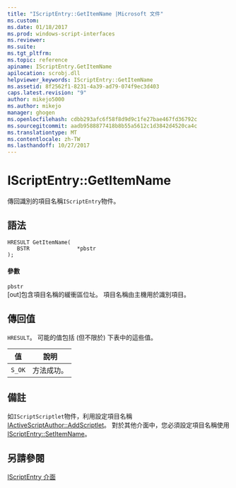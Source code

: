 ```yaml
---
title: "IScriptEntry::GetItemName |Microsoft 文件"
ms.custom: 
ms.date: 01/18/2017
ms.prod: windows-script-interfaces
ms.reviewer: 
ms.suite: 
ms.tgt_pltfrm: 
ms.topic: reference
apiname: IScriptEntry.GetItemName
apilocation: scrobj.dll
helpviewer_keywords: IScriptEntry::GetItemName
ms.assetid: 8f2562f1-8231-4a39-ad79-074f9ec3d403
caps.latest.revision: "9"
author: mikejo5000
ms.author: mikejo
manager: ghogen
ms.openlocfilehash: cdbb293afc6f58f8d9d9c1fe27bae467fd36792c
ms.sourcegitcommit: aadb9588877418b8b55a5612c1d3842d4520ca4c
ms.translationtype: MT
ms.contentlocale: zh-TW
ms.lasthandoff: 10/27/2017
---
```

# <a name="iscriptentrygetitemname"></a>IScriptEntry::GetItemName
傳回識別的項目名稱`IScriptEntry`物件。  
  
## <a name="syntax"></a>語法  
  
```  
HRESULT GetItemName(  
   BSTR               *pbstr  
);  
```  
  
#### <a name="parameters"></a>參數  
 `pbstr`  
 [out]包含項目名稱的緩衝區位址。 項目名稱由主機用於識別項目。  
  
## <a name="return-value"></a>傳回值  
 `HRESULT`。 可能的值包括 (但不限於) 下表中的這些值。  
  
|值|說明|  
|-----------|-----------------|  
|`S_OK`|方法成功。|  
  
## <a name="remarks"></a>備註  
 如`IScriptScriptlet`物件，利用設定項目名稱[IActiveScriptAuthor::AddScriptlet](../../winscript/reference/iactivescriptauthor-addscriptlet.md)。 對於其他介面中，您必須設定項目名稱使用[IScriptEntry::SetItemName](../../winscript/reference/iscriptentry-setitemname.md)。  
  
## <a name="see-also"></a>另請參閱  
 [IScriptEntry 介面](../../winscript/reference/iscriptentry-interface.md)